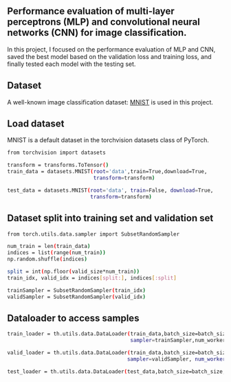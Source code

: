 ## Performance evaluation of multi-layer perceptrons (MLP) and convolutional neural networks (CNN) for image classification.
 In this project, I focused on the performance evaluation of MLP and CNN, saved the best model based on the validation loss and training loss, and finally tested each model with the testing set.
## Dataset
A well-known image classification dataset: [MNIST](https://www.kaggle.com/competitions/digit-recognizer/data) is used in this project.
## Load dataset
MNIST is a default dataset in the torchvision datasets class of PyTorch.
```bash
from torchvision import datasets

transform = transforms.ToTensor()
train_data = datasets.MNIST(root='data',train=True,download=True,
                            transform=transform)

test_data = datasets.MNIST(root='data', train=False, download=True,
                           transform=transform)
```
## Dataset split into training set and validation set
```bash
from torch.utils.data.sampler import SubsetRandomSampler

num_train = len(train_data)
indices = list(range(num_train))
np.random.shuffle(indices)

split = int(np.floor(valid_size*num_train))                            
train_idx, valid_idx = indices[split:], indices[:split]

trainSampler = SubsetRandomSampler(train_idx)
validSampler = SubsetRandomSampler(valid_idx)
```
## Dataloader to access samples
```bash
train_loader = th.utils.data.DataLoader(train_data,batch_size=batch_size,             
                                        sampler=trainSampler,num_workers=0)

valid_loader = th.utils.data.DataLoader(train_data,batch_size=batch_size,             
                                       sampler=validSampler, num_workers=0)

test_loader = th.utils.data.DataLoader(test_data,batch_size=batch_size, num_workers=0) 
```
